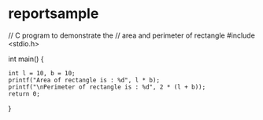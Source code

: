 # reportsample
// C program to demonstrate the
// area and perimeter of rectangle
#include <stdio.h>

int main()
{

	int l = 10, b = 10;
	printf("Area of rectangle is : %d", l * b);
	printf("\nPerimeter of rectangle is : %d", 2 * (l + b));
	return 0;
}
